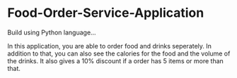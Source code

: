# Food-Order-Service-Application
Build using Python language...

In this application, you are able to order food and drinks seperately. In addition to that, you can also see the calories for the food and the volume of the drinks. It also gives a 10% discount if a order has 5 items or more than that.
